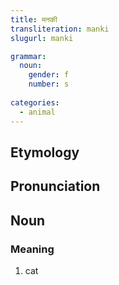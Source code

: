 ```yaml
---
title: मनकी
transliteration: manki
slugurl: manki

grammar:
  noun:
    gender: f
    number: s
    
categories: 
  - animal
---
```


## Etymology

## Pronunciation

## Noun
### Meaning
1. cat